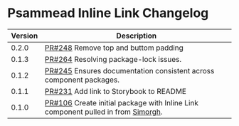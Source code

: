 # Psammead Inline Link Changelog

| Version | Description |
|---------|-------------|
| 0.2.0   | [PR#248](https://github.com/BBC-News/psammead/pull/248) Remove top and buttom padding |
| 0.1.3   | [PR#264](https://github.com/BBC/psammead/pull/264) Resolving package-lock issues. |
| 0.1.2   | [PR#245](https://github.com/BBC-News/psammead/pull/245) Ensures documentation consistent across component packages. |
| 0.1.1   | [PR#231](https://github.com/BBC-News/psammead/pull/231) Add link to Storybook to README |
| 0.1.0   | [PR#106](https://github.com/BBC-News/psammead/pull/106) Create initial package with Inline Link component pulled in from [Simorgh](https://github.com/BBC-News/simorgh). |
